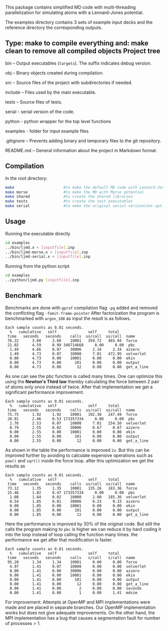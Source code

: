 This package contains simplified MD code with multi-threading
parallelization for simulating atoms with a Lennard-Jones potential.

The examples directory contains 3 sets of example input decks
and the reference directory the corresponding outputs.

Type: make
to compile everything and: make clean
to remove all compiled objects
Project tree
-----------
bin – Output executables (`targets`). The suffix indicates debug version.

obj – Binary objects created during compilation.

src – Source files of the project with subdirectories if needed.

include – Files used by the main executable.

tests – Source files of tests.

serial - serial version of the code.

python - python wrapper for the top level functions

examples - folder for input example files


.gitignore – Prevents adding binary and temporary files to the git repository.

README.md – General information about the project in Markdown format.

Compilation
-----------
In the root directory:
  ```bash
  make                      #to make the default MD code with Lennard-Jones potential
  make morse                #to make the MD with Morse potential
  make shared               #to create the shared libraries
  make tests                #to create the test executables
  make serial               #to make the original serial-version(not optimized)
  ```
Usage
----
  Running the executable directly
  ```bash
  cd examples
  ../bin/ljmd.x < [inputfile].inp
  ../bin/ljmd-morse.x < [inputfile].inp
  ../bin/ljmd-serial.x < [inputfile].inp
  ```
  Running from the python script
  ```bash
  cd examples
  ../python/ljmd.py [inputfile].inp
  ```
Benchmark
---------
Benchmarks are done with `gprof` compilation flag `-pg` added and removed the conflicting flag `-fomit-frame-pointer`
After factorization the program is benchmarked with `argon_108` as input the result is as follows.
```
Each sample counts as 0.01 seconds.
  %   cumulative   self              self     total
 time   seconds   seconds    calls  us/call  us/call  name
 76.22      3.60     3.60    10001   359.72   465.94  force
 21.02      4.59     0.99 346714668     0.00     0.00  pbc
  1.49      4.66     0.07    30006     2.34     2.34  azzero
  1.49      4.73     0.07    10000     7.01   472.95  velverlet
  0.00      4.73     0.00    10001     0.00     0.00  ekin
  0.00      4.73     0.00      101     0.00     0.00  output
  0.00      4.73     0.00       12     0.00     0.00  get_a_line
```
As one can see the pbc function is called many times. One can optimize this using the **Newton's Third law** thereby calculating the force between 2 pair of atoms only once instead of twice. After that implementation we get a significant performance improvement.
```
Each sample counts as 0.01 seconds.
  %   cumulative   self              self     total           
 time   seconds   seconds    calls  us/call  us/call  name    
 75.75      1.92     1.92    10001   192.38   247.49  force
 20.91      2.46     0.53 173357334     0.00     0.00  pbc
  2.76      2.53     0.07    10000     7.01   254.50  velverlet
  0.79      2.55     0.02    30006     0.67     0.67  azzero
  0.00      2.55     0.00    10001     0.00     0.00  ekin
  0.00      2.55     0.00      101     0.00     0.00  output
  0.00      2.55     0.00       12     0.00     0.00  get_a_line
```
As shown in the table the performance is improved `2x`. But this can be improved further by avoiding to calculate expensive operations such as `pow()` and `sqrt()` inside the force loop. after this optimization we get the results as
```
Each sample counts as 0.01 seconds.
  %   cumulative   self              self     total           
 time   seconds   seconds    calls  us/call  us/call  name    
 73.12      1.35     1.35    10001   135.26   183.36  force
 25.46      1.82     0.47 173357334     0.00     0.00  pbc
  1.08      1.84     0.02    10000     2.00   185.36  velverlet
  0.54      1.85     0.01    30006     0.33     0.33  azzero
  0.00      1.85     0.00    10001     0.00     0.00  ekin
  0.00      1.85     0.00      101     0.00     0.00  output
  0.00      1.85     0.00       12     0.00     0.00  get_a_line
```
Here the performance is improved by 30% of the original code. But still the calls the program making to `pbc` is higher we can reduce it by hard coding it into the loop instead of loop calling the function many times.
the performance we get after that modification is faster.

```
Each sample counts as 0.01 seconds.
  %   cumulative   self              self     total
 time   seconds   seconds    calls   s/call   s/call  name
 95.20      1.34     1.34    10001     0.00     0.00  force
  4.97      1.41     0.07    10000     0.00     0.00  velverlet
  0.00      1.41     0.00    30006     0.00     0.00  azzero
  0.00      1.41     0.00    10001     0.00     0.00  ekin
  0.00      1.41     0.00      101     0.00     0.00  output
  0.00      1.41     0.00       12     0.00     0.00  get_a_line
  0.00      1.41     0.00        2     0.00     0.00  seconds
  0.00      1.41     0.00        1     0.00     1.41  mdsim
```
For improvement: Attempts at OpenMP and MPI implementations were made and are placed in separate branches. Our OpenMP implementation works but does not give adequate improvements. On the other hand, the MPI implementation has a bug that causes a segmentation fault for number of processes > 1.
